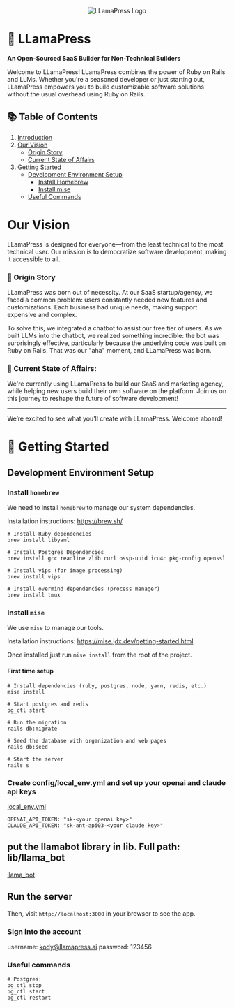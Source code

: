 <p align="center">
  <img src="https://service-jobs-images.s3.us-east-2.amazonaws.com/7rl98t1weu387r43il97h6ipk1l7" alt="LLamaPress Logo">
</p>

# 🦙 LLamaPress

**An Open-Sourced SaaS Builder for Non-Technical Builders**

Welcome to LLamaPress! LLamaPress combines the power of Ruby on Rails and LLMs. Whether you're a seasoned developer or just starting out, LLamaPress empowers you to build customizable software solutions without the usual overhead using Ruby on Rails.

## 📚 Table of Contents

1. [Introduction](#llamapress)
2. [Our Vision](#our-vision)
   - [Origin Story](#origin-story)
   - [Current State of Affairs](#current-state-of-affairs)
3. [Getting Started](#getting-started)
   - [Development Environment Setup](#development-environment-setup)
     - [Install Homebrew](#install-homebrew)
     - [Install mise](#install-mise)
   - [Useful Commands](#useful-commands)

# Our Vision

LLamaPress is designed for everyone—from the least technical to the most technical user. Our mission is to democratize software development, making it accessible to all.

### 🌱 Origin Story

LLamaPress was born out of necessity. At our SaaS startup/agency, we faced a common problem: users constantly needed new features and customizations. Each business had unique needs, making support expensive and complex.

To solve this, we integrated a chatbot to assist our free tier of users. As we built LLMs into the chatbot, we realized something incredible: the bot was surprisingly effective, particularly because the underlying code was built on Ruby on Rails. That was our "aha" moment, and LLamaPress was born.

### 🏁 Current State of Affairs:

We're currently using LLamaPress to build our SaaS and marketing agency, while helping new users build their own software on the platform. Join us on this journey to reshape the future of software development!

---

We’re excited to see what you’ll create with LLamaPress. Welcome aboard!

# 🚀 Getting Started

## Development Environment Setup

### Install `homebrew`

We need to install `homebrew` to manage our system dependencies.

Installation instructions: https://brew.sh/

```
# Install Ruby dependencies
brew install libyaml

# Install Postgres Dependencies
brew install gcc readline zlib curl ossp-uuid icu4c pkg-config openssl

# Install vips (for image processing)
brew install vips

# Install overmind dependencies (process manager)
brew install tmux
```

### Install `mise`

We use `mise` to manage our tools.

Installation instructions: https://mise.jdx.dev/getting-started.html

Once installed just run `mise install` from the root of the project.

#### First time setup

```
# Install dependencies (ruby, postgres, node, yarn, redis, etc.)
mise install

# Start postgres and redis
pg_ctl start

# Run the migration
rails db:migrate

# Seed the database with organization and web pages
rails db:seed

# Start the server
rails s
```

### Create config/local_env.yml and set up your openai and claude api keys
[local_env.yml](config/local_env.yml)
```
OPENAI_API_TOKEN: "sk-<your openai key>"
CLAUDE_API_TOKEN: "sk-ant-api03-<your claude key>"
```

## put the llamabot library in lib. Full path: lib/llama_bot
[llama_bot](lib/llama_bot)

## Run the server
Then, visit `http://localhost:3000` in your browser to see the app.

### Sign into the account
username: kody@llamapress.ai
password: 123456

### Useful commands

```
# Postgres:
pg_ctl stop
pg_ctl start
pg_ctl restart
```